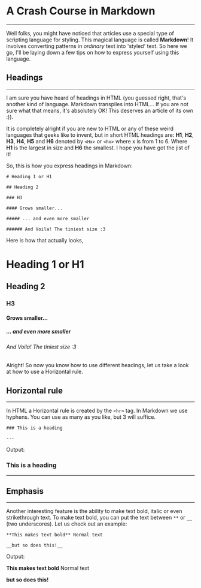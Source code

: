 # A Crash Course in Markdown

---

Well folks, you might have noticed that articles use a special type of scripting language for styling. This magical language is called **Markdown**! It involves converting patterns in *ordinary* text into 'styled' text. So here we go, I'll be laying down a few tips on how to express yourself using this language.

## Headings

---

I am sure you have heard of headings in HTML (you guessed right, that's another kind of language. Markdown transpiles into HTML... If you are not sure what that means, it's absolutely OK! This deserves an article of its own :)).

It is completely alright if you are new to HTML or any of these weird languages that geeks like to invent, but in short HTML headings are: **H1**, **H2**, **H3**, **H4**, **H5** and **H6** denoted by `<Hx>` or `<hx>` where x is from 1 to 6. Where **H1** is the largest in size and **H6** the smallest. I hope you have got the jist of it!

So, this is how you express headings in Markdown:

```
# Heading 1 or H1

## Heading 2

### H3

#### Grows smaller...

##### ... and even more smaller

###### And Voila! The tiniest size :3
```

Here is how that actually looks,

# Heading 1 or H1

## Heading 2

### H3

#### Grows smaller...

##### ... and even more smaller

###### And Voila! The tiniest size :3

Alright! So now you know how to use different headings, let us take a look at how to use a Horizontal rule.

## Horizontal rule

---

In HTML a Horizontal rule is created by the `<hr>` tag. In Markdown we use hyphens. You can use as many as you like, but 3 will suffice.

```
### This is a heading

---
```

Output:

### This is a heading

---

## Emphasis

---

Another interesting feature is the ability to make text bold, italic or even strikethrough text. To make text bold, you can put the text between `**` or `__` (two underscores). Let us check out an example:

```
**This makes text bold** Normal text

__but so does this!__
```

Output:

**This makes text bold** Normal text

__but so does this!__